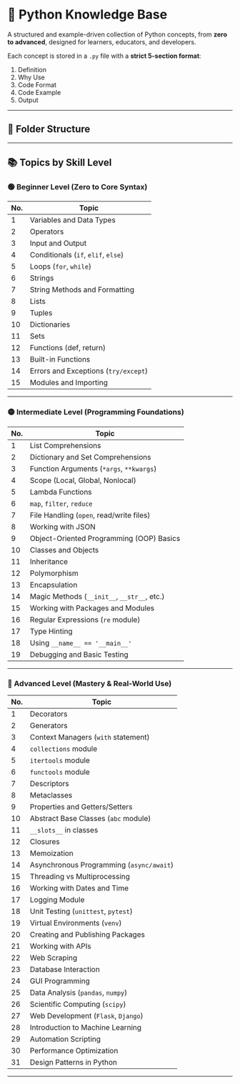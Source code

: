 # 🐍 Python Knowledge Base

A structured and example-driven collection of Python concepts, from **zero to advanced**, designed for learners, educators, and developers.

Each concept is stored in a `.py` file with a **strict 5-section format**:
1. Definition  
2. Why Use  
3. Code Format  
4. Code Example  
5. Output  

---

## 📁 Folder Structure

---

## 📚 Topics by Skill Level

### 🟢 Beginner Level (Zero to Core Syntax)

| No. | Topic                        |
|-----|------------------------------|
| 1   | Variables and Data Types     |
| 2   | Operators                    |
| 3   | Input and Output             |
| 4   | Conditionals (`if`, `elif`, `else`) |
| 5   | Loops (`for`, `while`)       |
| 6   | Strings                      |
| 7   | String Methods and Formatting|
| 8   | Lists                        |
| 9   | Tuples                       |
| 10  | Dictionaries                 |
| 11  | Sets                         |
| 12  | Functions (def, return)      |
| 13  | Built-in Functions           |
| 14  | Errors and Exceptions (`try/except`) |
| 15  | Modules and Importing        |

---

### 🟡 Intermediate Level (Programming Foundations)

| No. | Topic                                        |
|-----|----------------------------------------------|
| 1   | List Comprehensions                          |
| 2   | Dictionary and Set Comprehensions            |
| 3   | Function Arguments (`*args`, `**kwargs`)     |
| 4   | Scope (Local, Global, Nonlocal)              |
| 5   | Lambda Functions                             |
| 6   | `map`, `filter`, `reduce`                    |
| 7   | File Handling (`open`, read/write files)     |
| 8   | Working with JSON                            |
| 9   | Object-Oriented Programming (OOP) Basics     |
| 10  | Classes and Objects                          |
| 11  | Inheritance                                  |
| 12  | Polymorphism                                 |
| 13  | Encapsulation                                |
| 14  | Magic Methods (`__init__`, `__str__`, etc.)  |
| 15  | Working with Packages and Modules            |
| 16  | Regular Expressions (`re` module)            |
| 17  | Type Hinting                                 |
| 18  | Using `__name__ == '__main__'`               |
| 19  | Debugging and Basic Testing                  |

---

### 🔴 Advanced Level (Mastery & Real-World Use)

| No. | Topic                                        |
|-----|----------------------------------------------|
| 1   | Decorators                                   |
| 2   | Generators                                   |
| 3   | Context Managers (`with` statement)          |
| 4   | `collections` module                         |
| 5   | `itertools` module                           |
| 6   | `functools` module                           |
| 7   | Descriptors                                  |
| 8   | Metaclasses                                  |
| 9   | Properties and Getters/Setters               |
| 10  | Abstract Base Classes (`abc` module)         |
| 11  | `__slots__` in classes                       |
| 12  | Closures                                     |
| 13  | Memoization                                  |
| 14  | Asynchronous Programming (`async/await`)     |
| 15  | Threading vs Multiprocessing                 |
| 16  | Working with Dates and Time                  |
| 17  | Logging Module                               |
| 18  | Unit Testing (`unittest`, `pytest`)          |
| 19  | Virtual Environments (`venv`)                |
| 20  | Creating and Publishing Packages             |
| 21  | Working with APIs                            |
| 22  | Web Scraping                                 |
| 23  | Database Interaction                         |
| 24  | GUI Programming                              |
| 25  | Data Analysis (`pandas`, `numpy`)            |
| 26  | Scientific Computing (`scipy`)               |
| 27  | Web Development (`Flask`, `Django`)          |
| 28  | Introduction to Machine Learning             |
| 29  | Automation Scripting                         |
| 30  | Performance Optimization                     |
| 31  | Design Patterns in Python                    |

---

